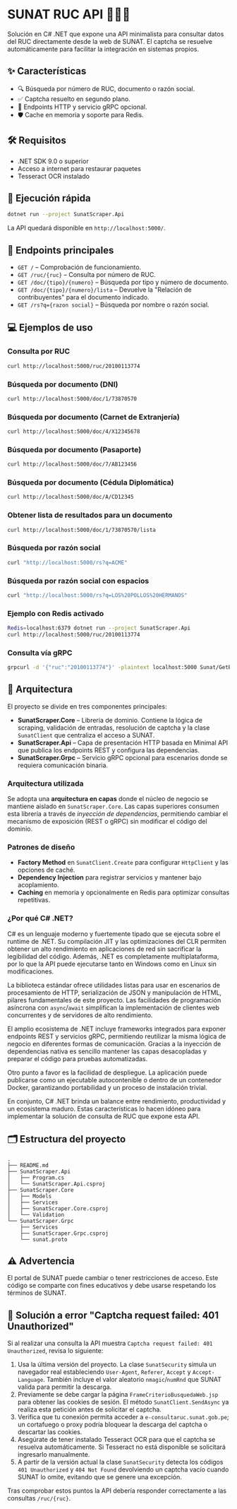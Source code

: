 # SUNAT RUC API 🚀🇵🇪

Solución en C# .NET que expone una API minimalista para consultar datos del RUC directamente desde la web de SUNAT. El captcha se resuelve automáticamente para facilitar la integración en sistemas propios.

## ✨ Características
- 🔍 Búsqueda por número de RUC, documento o razón social.
- ✅ Captcha resuelto en segundo plano.
- 🔧 Endpoints HTTP y servicio gRPC opcional.
- 🛡️ Cache en memoria y soporte para Redis.

## 🛠️ Requisitos
- .NET SDK 9.0 o superior
- Acceso a internet para restaurar paquetes
- Tesseract OCR instalado

## 🚀 Ejecución rápida
```bash
dotnet run --project SunatScraper.Api
```
La API quedará disponible en `http://localhost:5000/`.

## 📁 Endpoints principales
- `GET /` – Comprobación de funcionamiento.
- `GET /ruc/{ruc}` – Consulta por número de RUC.
- `GET /doc/{tipo}/{numero}` – Búsqueda por tipo y número de documento.
- `GET /doc/{tipo}/{numero}/lista` – Devuelve la "Relación de contribuyentes" para el documento indicado.
- `GET /rs?q={razon social}` – Búsqueda por nombre o razón social.

## 💻 Ejemplos de uso
### Consulta por RUC
```bash
curl http://localhost:5000/ruc/20100113774
```

### Búsqueda por documento (DNI)
```bash
curl http://localhost:5000/doc/1/73870570
```
### Búsqueda por documento (Carnet de Extranjería)
```bash
curl http://localhost:5000/doc/4/X12345678
```
### Búsqueda por documento (Pasaporte)
```bash
curl http://localhost:5000/doc/7/AB123456
```
### Búsqueda por documento (Cédula Diplomática)
```bash
curl http://localhost:5000/doc/A/CD12345
```
### Obtener lista de resultados para un documento
```bash
curl http://localhost:5000/doc/1/73870570/lista
```

### Búsqueda por razón social
```bash
curl "http://localhost:5000/rs?q=ACME"
```
### Búsqueda por razón social con espacios
```bash
curl "http://localhost:5000/rs?q=LOS%20POLLOS%20HERMANOS"
```

### Ejemplo con Redis activado
```bash
Redis=localhost:6379 dotnet run --project SunatScraper.Api
curl http://localhost:5000/ruc/20100113774
```

### Consulta vía gRPC
```bash
grpcurl -d '{"ruc":"20100113774"}' -plaintext localhost:5000 Sunat/GetByRuc
```

## 📄 Arquitectura
El proyecto se divide en tres componentes principales:
- **SunatScraper.Core** – Librería de dominio. Contiene la lógica de scraping, validación de entradas, resolución de captcha y la clase `SunatClient` que centraliza el acceso a SUNAT.
- **SunatScraper.Api** – Capa de presentación HTTP basada en Minimal API que publica los endpoints REST y configura las dependencias.
- **SunatScraper.Grpc** – Servicio gRPC opcional para escenarios donde se requiera comunicación binaria.

### Arquitectura utilizada
Se adopta una **arquitectura en capas** donde el núcleo de negocio se mantiene aislado en `SunatScraper.Core`. Las capas superiores consumen esta librería a través de *inyección de dependencias*, permitiendo cambiar el mecanismo de exposición (REST o gRPC) sin modificar el código del dominio.

### Patrones de diseño
- **Factory Method** en `SunatClient.Create` para configurar `HttpClient` y las opciones de caché.
- **Dependency Injection** para registrar servicios y mantener bajo acoplamiento.
- **Caching** en memoria y opcionalmente en Redis para optimizar consultas repetitivas.

### ¿Por qué C# .NET?
C# es un lenguaje moderno y fuertemente tipado que se ejecuta sobre el runtime
de .NET. Su compilación JIT y las optimizaciones del CLR permiten obtener un
alto rendimiento en aplicaciones de red sin sacrificar la legibilidad del
código. Además, .NET es completamente multiplataforma, por lo que la API puede
ejecutarse tanto en Windows como en Linux sin modificaciones.

La biblioteca estándar ofrece utilidades listas para usar en escenarios de
procesamiento de HTTP, serialización de JSON y manipulación de HTML, pilares
fundamentales de este proyecto. Las facilidades de programación asíncrona con
`async`/`await` simplifican la implementación de clientes web concurrentes y de
servidores de alto rendimiento.

El amplio ecosistema de .NET incluye frameworks integrados para exponer
endpoints REST y servicios gRPC, permitiendo reutilizar la misma lógica de
negocio en diferentes formas de comunicación. Gracias a la inyección de
dependencias nativa es sencillo mantener las capas desacopladas y preparar el
código para pruebas automatizadas.

Otro punto a favor es la facilidad de despliegue. La aplicación puede publicarse
como un ejecutable autocontenible o dentro de un contenedor Docker, garantizando
portabilidad y un proceso de instalación trivial.

En conjunto, C# .NET brinda un balance entre rendimiento, productividad y un
ecosistema maduro. Estas características lo hacen idóneo para implementar la
solución de consulta de RUC que expone esta API.

## 🗂 Estructura del proyecto
```text
.
├── README.md
├── SunatScraper.Api
│   ├── Program.cs
│   └── SunatScraper.Api.csproj
├── SunatScraper.Core
│   ├── Models
│   ├── Services
│   ├── SunatScraper.Core.csproj
│   └── Validation
└── SunatScraper.Grpc
    ├── Services
    ├── SunatScraper.Grpc.csproj
    └── sunat.proto
```

## ⚠️ Advertencia
El portal de SUNAT puede cambiar o tener restricciones de acceso. Este código se comparte con fines educativos y debe usarse respetando los términos de SUNAT.

## 🔘 Solución a error "Captcha request failed: 401 Unauthorized"
Si al realizar una consulta la API muestra `Captcha request failed: 401 Unauthorized`, revisa lo siguiente:

1. Usa la última versión del proyecto. La clase `SunatSecurity` simula un navegador real estableciendo `User-Agent`, `Referer`, `Accept` y `Accept-Language`. También incluye el valor aleatorio `nmagic`/`numRnd` que SUNAT valida para permitir la descarga.
2. Previamente se debe cargar la página `FrameCriterioBusquedaWeb.jsp` para obtener las cookies de sesión. El método `SunatClient.SendAsync` ya realiza esta petición antes de solicitar el captcha.
3. Verifica que tu conexión permita acceder a `e-consultaruc.sunat.gob.pe`; un cortafuego o proxy podría bloquear la descarga del captcha o descartar las cookies.
4. Asegúrate de tener instalado Tesseract OCR para que el captcha se resuelva automáticamente. Si Tesseract no está disponible se solicitará ingresarlo manualmente.
5. A partir de la versión actual la clase `SunatSecurity` detecta los códigos `401 Unauthorized` y `404 Not Found` devolviendo un captcha vacío cuando SUNAT lo omite, evitando que se genere una excepción.

Tras comprobar estos puntos la API debería responder correctamente a las consultas `/ruc/{ruc}`.
